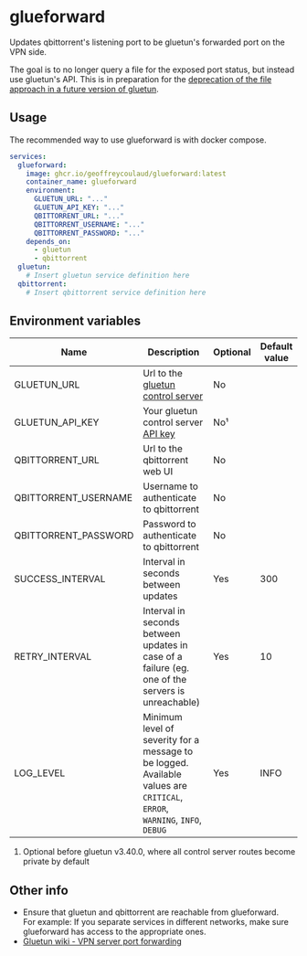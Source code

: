 # glueforward

Updates qbittorrent's listening port to be gluetun's forwarded port on the VPN side.

The goal is to no longer query a file for the exposed port status, but instead use gluetun's API. This is in preparation for the [deprecation of the file approach in a future version of gluetun](https://github.com/qdm12/gluetun-wiki/blob/main/setup/advanced/vpn-port-forwarding.md#native-integrations).

## Usage

The recommended way to use glueforward is with docker compose.

```yml
services:
  glueforward:
    image: ghcr.io/geoffreycoulaud/glueforward:latest
    container_name: glueforward
    environment:
      GLUETUN_URL: "..."
      GLUETUN_API_KEY: "..."
      QBITTORRENT_URL: "..."
      QBITTORRENT_USERNAME: "..."
      QBITTORRENT_PASSWORD: "..."
    depends_on:
      - gluetun
      - qbittorrent
  gluetun:
    # Insert gluetun service definition here
  qbittorrent:
    # Insert qbittorrent service definition here
```

## Environment variables

<table>
<thead>
  <tr>
    <th>Name</th>
    <th>Description</th>
    <th>Optional</th>
    <th>Default value</th>
  </tr>
</thead>
<tbody>
  <tr>
    <td>GLUETUN_URL</td>
    <td>Url to the <a href="https://github.com/qdm12/gluetun-wiki/blob/main/setup/advanced/control-server.md#openvpn-and-wireguard">gluetun control server</a></td>
    <td>No</td>
    <td></td>
  </tr>
  <tr>
    <td>GLUETUN_API_KEY</td>
    <td>Your gluetun control server <a href="https://github.com/qdm12/gluetun-wiki/blob/main/setup/advanced/control-server.md">API key</a></td>
    <td>No¹</td>
    <td></td>
  </tr>
  <tr>
    <td>QBITTORRENT_URL</td>
    <td>Url to the qbittorrent web UI</td>
    <td>No</td>
    <td></td>
  </tr>
  <tr>
    <td>QBITTORRENT_USERNAME</td>
    <td>Username to authenticate to qbittorrent</td>
    <td>No</td>
    <td></td>
  </tr>
  <tr>
    <td>QBITTORRENT_PASSWORD</td>
    <td>Password to authenticate to qbittorrent</td>
    <td>No</td>
    <td></td>
  </tr>
  <tr>
    <td>SUCCESS_INTERVAL</td>
    <td>Interval in seconds between updates</td>
    <td>Yes</td>
    <td>300</td>
  </tr>
  <tr>
    <td>RETRY_INTERVAL</td>
    <td>Interval in seconds between updates in case of a failure (eg. one of the servers is unreachable)</td>
    <td>Yes</td>
    <td>10</td>
  </tr>
  <tr>
    <td>LOG_LEVEL</td>
    <td>
      Minimum level of severity for a message to be logged.<br/>
      Available values are 
      <code>CRITICAL</code>,
      <code>ERROR</code>,
      <code>WARNING</code>,
      <code>INFO</code>,
      <code>DEBUG</code>
    </td>
    <td>Yes</td>
    <td>INFO</td>
  </tr>
</tbody>
</table>

1. Optional before gluetun v3.40.0, where all control server routes become private by default

## Other info

- Ensure that gluetun and qbittorrent are reachable from glueforward.  
For example: If you separate services in different networks, make sure glueforward has access to the appropriate ones.
- [Gluetun wiki - VPN server port forwarding](https://github.com/qdm12/gluetun-wiki/blob/main/setup/advanced/vpn-port-forwarding.md)